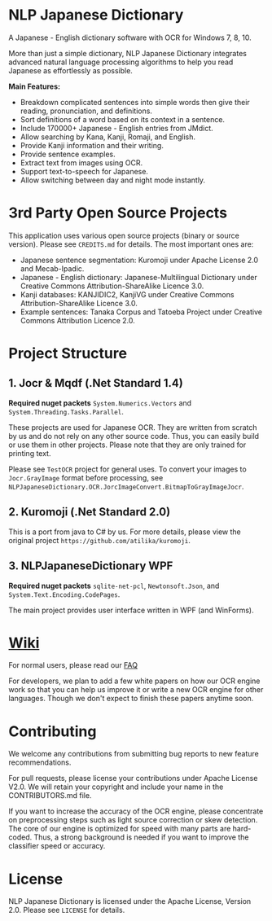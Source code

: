 # NLP Japanese Dictionary
A Japanese - English dictionary software with OCR for Windows 7, 8, 10.

More than just a simple dictionary, NLP Japanese Dictionary integrates advanced natural language processing algorithms to help you read Japanese as effortlessly as possible.

**Main Features:**
- Breakdown complicated sentences into simple words then give their reading, pronunciation, and definitions.
- Sort definitions of a word based on its context in a sentence.
- Include 170000+ Japanese - English entries from JMdict.
- Allow searching by Kana, Kanji, Romaji, and English. 
- Provide Kanji information and their writing.
- Provide sentence examples.
- Extract text from images using OCR.
- Support text-to-speech for Japanese.
- Allow switching between day and night mode instantly.

# 3rd Party Open Source Projects
This application uses various open source projects (binary or source version). Please see `CREDITS.md` for details. The most important ones are:
- Japanese sentence segmentation: Kuromoji under Apache License 2.0 and Mecab-Ipadic.
- Japanese - English dictionary: Japanese-Multilingual Dictionary under Creative Commons Attribution-ShareAlike Licence 3.0.
- Kanji databases: KANJIDIC2, KanjiVG under Creative Commons Attribution-ShareAlike Licence 3.0.
- Example sentences: Tanaka Corpus and Tatoeba Project under Creative Commons Attribution Licence 2.0.

# Project Structure
## 1. Jocr & Mqdf (.Net Standard 1.4)
**Required nuget packets** `System.Numerics.Vectors` and `System.Threading.Tasks.Parallel`.

These projects are used for Japanese OCR. They are written from scratch by us and do not rely on any other source code. Thus, you can easily build or use them in other projects. Please note that they are only trained for printing text.

 Please see `TestOCR` project for general uses. To convert your images to `Jocr.GrayImage` format before processing, see `NLPJapaneseDictionary.OCR.JorcImageConvert.BitmapToGrayImageJocr`.

## 2. Kuromoji (.Net Standard 2.0)
This is a port from java to C# by us. For more details, please view the original project `https://github.com/atilika/kuromoji`.

## 3. NLPJapaneseDictionary WPF
**Required nuget packets** `sqlite-net-pcl`, `Newtonsoft.Json`, and `System.Text.Encoding.CodePages`.

The main project provides user interface written in WPF (and WinForms). 

# [Wiki](https://github.com/AnkiUniversal/NLP-Japanese-Dictionary/wiki)
For normal users, please read our [FAQ](https://github.com/AnkiUniversal/NLP-Japanese-Dictionary/wiki/Users'-FAQ)

For developers, we plan to add a few white papers on how our OCR engine work so that you can help us improve it or write a new OCR engine for other languages. Though we don't expect to finish these papers anytime soon. 

# Contributing
We welcome any contributions from submitting bug reports to new feature recommendations. 

For pull requests, please license your contributions under Apache License V2.0. We will retain your copyright and include your name in the CONTRIBUTORS.md file.

If you want to increase the accuracy of the OCR engine, please concentrate on preprocessing steps such as light source correction or skew detection. The core of our engine is optimized for speed with many parts are hard-coded. Thus, a strong background is needed if you want to improve the classifier speed or accuracy. 

# License
NLP Japanese Dictionary is licensed under the Apache License, Version 2.0. Please see `LICENSE` for details.


